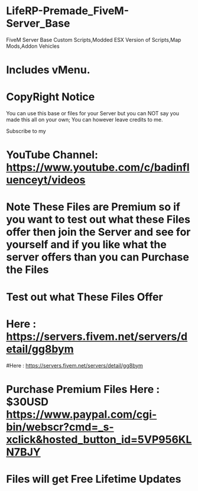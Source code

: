 # LifeRP-Premade_FiveM-Server_Base
FiveM Server Base Custom Scripts,Modded ESX Version of Scripts,Map Mods,Addon Vehicles 
# Includes vMenu.

# CopyRight Notice
You can use this base or files for your Server 
 but you can NOT say you made this all on your own; You can however
 leave credits to me.
 
 Subscribe to my 
 # YouTube Channel: https://www.youtube.com/c/badinfluenceyt/videos
 
# Note These Files are Premium so if you want to test out what these Files offer then join the Server and see for yourself and if you like what the server offers than you can Purchase the Files

# Test out what These Files Offer 

# Here : https://servers.fivem.net/servers/detail/gg8bym

#Here : https://servers.fivem.net/servers/detail/gg8bym
 
 # Purchase Premium Files Here : $30USD https://www.paypal.com/cgi-bin/webscr?cmd=_s-xclick&hosted_button_id=5VP956KLN7BJY
 
 # Files will get Free Lifetime Updates 
 
